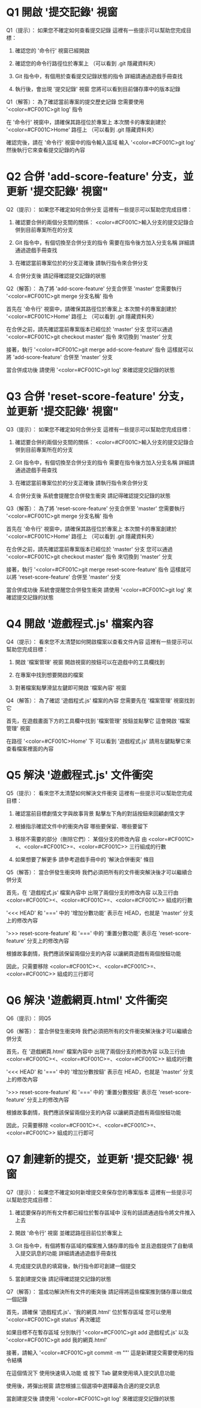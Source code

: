 # Q1 開啟 '提交記錄' 視窗
Q1（提示）：
如果您不確定如何查看提交記錄
這裡有一些提示可以幫助您完成目標：

1. 確認您的 '命令行' 視窗已經開啟

2. 確認您的命令行路徑位於專案上
   （可以看到 .git 隱藏資料夾）

3. Git 指令中，有個用於查看提交記錄狀態的指令
   詳細請通過遊戲手冊查找

4. 執行後，會出現 '提交記錄' 視窗
   您將可以看到目前儲存庫中的版本記錄

Q1（解答）：
為了確認當前專案的提交歷史記錄
您需要使用 '<color=#CF001C>git log</color>' 指令

在 '命令行' 視窗中，請確保其路徑位於專案上
本次關卡的專案創建於 '<color=#CF001C>Home</color>' 路徑上
（可以看到 .git 隱藏資料夾）

確認完後，請在 '命令行' 視窗中的指令輸入區域
輸入 '<color=#CF001C>git log</color>'
然後執行它來查看提交記錄的內容


# Q2 合併 'add-score-feature' 分支，並更新 '提交記錄' 視窗"
Q2（提示）：
如果您不確定如何合併分支
這裡有一些提示可以幫助您完成目標：

1. 確認要合併的兩個分支間的關係：
   <color=#CF001C>輸入分支的提交記錄合併到目前專案所在的分支</color>

2. Git 指令中，有個切換至合併分支的指令
   需要在指令後方加入分支名稱
   詳細請通過遊戲手冊查找

3. 在確認當前專案位於的分支正確後
   請執行指令來合併分支

4. 合併分支後
   請記得確認提交記錄的狀態

Q2（解答）：
為了將 'add-score-feature' 分支合併至 'master'
您需要執行 '<color=#CF001C>git merge 分支名稱</color>' 指令

首先在 '命令行' 視窗中，請確保其路徑位於專案上
本次關卡的專案創建於 '<color=#CF001C>Home</color>' 路徑上
（可以看到 .git 隱藏資料夾）

在合併之前，請先確認當前專案版本已經位於 'master' 分支
您可以通過 '<color=#CF001C>git checkout master</color>' 指令
來切換到 'master' 分支

接著，執行 '<color=#CF001C>git merge add-score-feature</color>' 指令
這樣就可以將 'add-score-feature' 合併至 'master' 分支

當合併成功後
請使用 '<color=#CF001C>git log</color>' 來確認提交記錄的狀態

# Q3 合併 'reset-score-feature' 分支，並更新 '提交記錄' 視窗"
Q3（提示）：
如果您不確定如何合併分支
這裡有一些提示可以幫助您完成目標：

1. 確認要合併的兩個分支間的關係：
   <color=#CF001C>輸入分支的提交記錄合併到目前專案所在的分支</color>

2. Git 指令中，有個切換至合併分支的指令
   需要在指令後方加入分支名稱
   詳細請通過遊戲手冊查找

3. 在確認當前專案位於的分支正確後
   請執行指令來合併分支

4. 合併分支後
   系統會提醒您合併發生衝突
   請記得確認提交記錄的狀態

Q3（解答）：
為了將 'reset-score-feature' 分支合併至 'master'
您需要執行 '<color=#CF001C>git merge 分支名稱</color>' 指令

首先在 '命令行' 視窗中，請確保其路徑位於專案上
本次關卡的專案創建於 '<color=#CF001C>Home</color>' 路徑上
（可以看到 .git 隱藏資料夾）

在合併之前，請先確認當前專案版本已經位於 'master' 分支
您可以通過 '<color=#CF001C>git checkout master</color>' 指令
來切換到 'master' 分支

接著，執行 '<color=#CF001C>git merge reset-score-feature</color>' 指令
這樣就可以將 'reset-score-feature' 合併至 'master' 分支

當合併成功後
系統會提醒您合併發生衝突
請使用 '<color=#CF001C>git log</color>' 來確認提交記錄的狀態

# Q4 開啟 '遊戲程式.js' 檔案內容
Q4（提示）：
看來您不太清楚如何開啟檔案以查看文件內容
這裡有一些提示可以幫助您完成目標：

1. 開啟 '檔案管理' 視窗
   開啟視窗的按鈕可以在遊戲中的工具欄找到

2. 在專案中找到想要開啟的檔案

3. 對著檔案點擊滑鼠左鍵即可開啟 '檔案內容' 視窗

Q4（解答）：
為了確認 '遊戲程式.js' 檔案的內容
您需要先在 '檔案管理' 視窗找到它

首先，在遊戲畫面下方的工具欄中找到 '檔案管理' 按鈕並點擊它
這會開啟 '檔案管理' 視窗

在路徑 '<color=#CF001C>Home</color>' 下
可以看到 '遊戲程式.js'
請用左鍵點擊它來查看檔案裡面的內容

# Q5 解決 '遊戲程式.js' 文件衝突
Q5（提示）：
看來您不太清楚如何解決文件衝突
這裡有一些提示可以幫助您完成目標：

1. 確認當前目標劇情文字與故事背景
   點擊左下角的對話按鈕來回顧劇情文字

2. 根據指示確認文件中的衝突內容
   哪些要保留、哪些要留下

3. 移除不需要的部分（刪除它們）：
   某個分支的修改內容
   由 <color=#CF001C><</color>、<color=#CF001C>=</color>、<color=#CF001C>></color> 三行組成的行數

4. 如果想要了解更多
   請參考遊戲手冊中的 '解決合併衝突' 條目
   
Q5（解答）：
當合併發生衝突時
我們必須把所有的文件衝突解決後才可以繼續合併分支

首先，在 '遊戲程式.js' 檔案內容中
出現了兩個分支的修改內容
以及三行由 <color=#CF001C><</color>、<color=#CF001C>=</color>、<color=#CF001C>></color> 組成的行數

'<<< HEAD' 和 '===' 中的 '增加分數功能'
表示在 HEAD，也就是 'master' 分支上的修改內容

'>>> reset-score-feature' 和 '===' 中的 '重置分數功能'
表示在 'reset-score-feature' 分支上的修改內容

根據故事劇情，我們應該保留兩個分支的內容
以讓網頁遊戲有兩個按鈕功能

因此，只需要移除
<color=#CF001C><</color>、<color=#CF001C>=</color>、<color=#CF001C>></color> 組成的三行即可

# Q6 解決 '遊戲網頁.html' 文件衝突
Q6（提示）：
同Q5

Q6（解答）：
當合併發生衝突時
我們必須把所有的文件衝突解決後才可以繼續合併分支

首先，在 '遊戲網頁.html' 檔案內容中
出現了兩個分支的修改內容
以及三行由 <color=#CF001C><</color>、<color=#CF001C>=</color>、<color=#CF001C>></color> 組成的行數

'<<< HEAD' 和 '===' 中的 '增加分數按鈕'
表示在 HEAD，也就是 'master' 分支上的修改內容

'>>> reset-score-feature' 和 '===' 中的 '重置分數按鈕'
表示在 'reset-score-feature' 分支上的修改內容

根據故事劇情，我們應該保留兩個分支的內容
以讓網頁遊戲有兩個按鈕功能

因此，只需要移除
<color=#CF001C><</color>、<color=#CF001C>=</color>、<color=#CF001C>></color> 組成的三行即可

# Q7 創建新的提交，並更新 '提交記錄' 視窗
Q7（提示）：
如果您不確定如何新增提交來保存您的專案版本
這裡有一些提示可以幫助您完成目標：

1. 確認要保存的所有文件都已經位於暫存區域中
   沒有的話請通過指令將文件推入上去

2. 開啟 '命令行' 視窗
   並確認路徑目前位於專案上

3. Git 指令中，有個將暫存區域的檔案推入儲存庫的指令
   並且遊戲提供了自動填入提交訊息的功能
   詳細請通過遊戲手冊查找
   
4. 完成提交訊息的填寫後，執行指令即可創建一個提交

5. 當創建提交後
   請記得確認提交記錄的狀態

Q7（解答）：
當成功解決所有文件的衝突後
請記得將這些檔案推到儲存庫以做成一個記錄

首先，請確保 '遊戲程式.js'、'我的網頁.html' 位於暫存區域
您可以使用 '<color=#CF001C>git status</color>' 再次確認

如果目標不在暫存區域
分別執行 '<color=#CF001C>git add 遊戲程式.js</color>'
以及 '<color=#CF001C>git add 我的網頁.html</color>'

接著，請輸入 '<color=#CF001C>git commit -m ""</color>'
這是新建提交需要使用的指令結構

在這個情況下
使用快速填入功能 或 按下 Tab 鍵來使用填入提交訊息功能

使用後，將彈出視窗
請您根據三個選項中選擇最為合適的提交訊息

當創建提交後
請使用 '<color=#CF001C>git log</color>' 來確認提交記錄的狀態